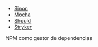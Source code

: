 - [Sinon](https://sinonjs.org/)
- [Mocha](https://mochajs.org/)
- [Should](https://shouldjs.github.io/)
- [Stryker](https://stryker-mutator.io/stryker/)

NPM como gestor de dependencias
